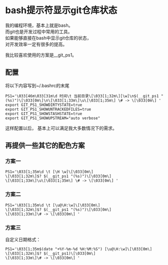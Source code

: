 # bash提示符显示git仓库状态

我的编程环境，基本上就是bash。  
而git也是开发过程中常用的工具。  
如果能够直接在bash中显示git仓库的状态，  
对开发效率一定有很多的提高。

我比较喜欢使用的方案是__git_ps1。

## 配置

将以下内容写到~/.bashrc的末尾

	PS1='\033[46m\033[31m\d 时间\t 当前目录\[\033[1;32m\][\w]\n$(__git_ps1 "(%s)")\[\033[0m\]\n\[\033[1;33m\]\u\[\033[1;35m\] \# -> \[\033[0m\] '
	export GIT_PS1_SHOWDIRTYSTATE=true
	export GIT_PS1_SHOWUNTRACKEDFILES=true
	export GIT_PS1_SHOWSTASHSTATE=true
	export GIT_PS1_SHOWUPSTREAM="auto verbose"

这样配置以后，
基本上可以满足我大多数情况下的需求。

## 再提供一些其它的配色方案
### 方案一

	PS1='\033[1;35m\d \t [\H \w]\[\033[0m\]
	\[\033[1;32m\]$? $(__git_ps1 "(%s)")\[\033[0m\]
	\[\033[1;33m\]\u\[\033[1;35m\] \# -> \[\033[0m\] '

### 方案二

	PS1='\033[1;35m\d \t [\u@\H:\w]\[\033[0m\]
	\[\033[1;32m\]$? $(__git_ps1 "(%s)")\[\033[0m\]
	\[\033[1;33m\]\# -> \[\033[0m\] '

### 方案三
自定义日期格式：

    PS1='\033[1;35m$(date "+%Y-%m-%d %H:%M:%S") [\u@\H:\w]\[\033[0m\]
    \[\033[1;32m\]$? $(__git_ps1)\[\033[0m\]
    \[\033[1;33m\]\# -> \[\033[0m\] '
